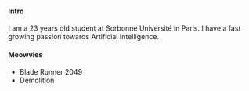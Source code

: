 
#### Intro
I am a 23 years old student at Sorbonne Université in Paris.
I have a fast growing passion towards Artificial Intelligence.

#### Meowvies
- Blade Runner 2049
- Demolition